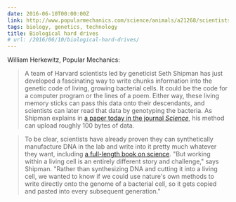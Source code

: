 ```yaml
---
date: 2016-06-10T00:00:00Z
link: http://www.popularmechanics.com/science/animals/a21268/scientists-turn-bacteria-into-living-hard-drives/
tags: biology, genetics, technology
title: Biological hard drives
# url: /2016/06/10/biological-hard-drives/
---
```


William Herkewitz, Popular Mechanics:

> A team of Harvard scientists led by geneticist Seth Shipman has just developed a fascinating way to write chunks information into the genetic code of living, growing bacterial cells. It could be the code for a computer program or the lines of a poem. Either way, these living memory sticks can pass this data onto their descendants, and scientists can later read that data by genotyping the bacteria. As Shipman explains in [a paper today in the journal *Science*](http://science.sciencemag.org/cgi/doi/10.1126/science.aaf1175), his method can upload roughly 100 bytes of data.



> To be clear, scientists have already proven they can synthetically manufacture DNA in the lab and write into it pretty much whatever they want, including [a full-length book on science](http://planetsave.com/2012/08/18/text-of-a-full-book-encoded-in-dna/). "But working within a living cell is an entirely different story and challenge," says Shipman. "Rather than synthesizing DNA and cutting it into a living cell, we wanted to know if we could use nature's own methods to write directly onto the genome of a bacterial cell, so it gets copied and pasted into every subsequent generation."
